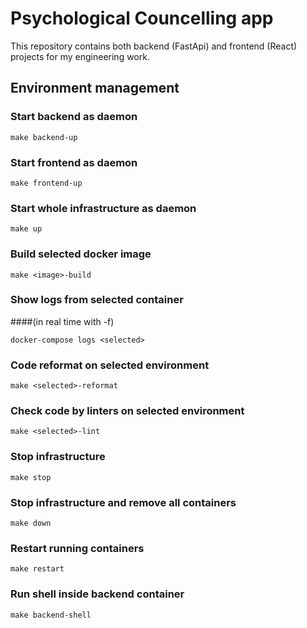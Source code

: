 # Psychological Councelling app
This repository contains both backend (FastApi) and frontend (React) projects for my engineering work.

## Environment management
### Start backend as daemon
```
make backend-up
```

### Start frontend as daemon
```
make frontend-up
```

### Start whole infrastructure as daemon
```
make up
```

### Build selected docker image
```
make <image>-build
```

### Show logs from selected container
####(in real time with -f)
```
docker-compose logs <selected>
```

### Code reformat on selected environment
```
make <selected>-reformat
```

### Check code by linters on selected environment
```
make <selected>-lint
```

### Stop infrastructure
```
make stop
```

### Stop infrastructure and remove all containers
```
make down
```

### Restart running containers
```
make restart
```

### Run shell inside backend container
```
make backend-shell
```
